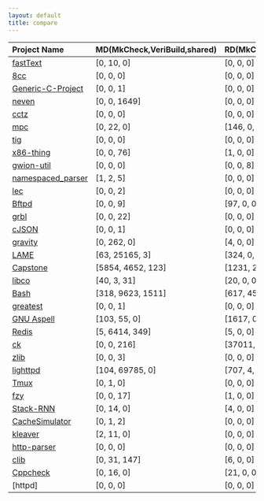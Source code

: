 ```yaml
---
layout: default
title: compare
---
```


| Project Name | MD(MkCheck,VeriBuild,shared) | RD(MkCheck,VeriBuild,shared) |
| :----------- | :-----------| :-----------------|
| [fastText](compare/fastText.json) | [0, 10, 0] | [0, 0, 0] |
| [8cc](compare/8cc.json) | [0, 0, 0] | [0, 0, 0]|
| [Generic-C-Project](compare/Generic-C-Project.json) | [0, 0, 1] | [0, 0, 0] |
| [neven](compare/neven.json) | [0, 0, 1649] | [0, 0, 0] |
| [cctz](compare/cctz.json) | [0, 0, 0] | [0, 0, 0] |
| [mpc](compare/mpc.json) | [0, 22, 0] | [146, 0, 0] |
| [tig](compare/tig.json) | [0, 0, 0] | [0, 0, 0]|
| [x86-thing](compare/x86-thing.json) | [0, 0, 76] | [1, 0, 0] |
| [gwion-util](compare/gwion-util.json) | [0, 0, 0] | [0, 0, 8] |
| [namespaced_parser](compare/namespaced_parser.json) | [1, 2, 5] | [0, 0, 0] |
| [lec](compare/lec.json) | [0, 0, 2] | [0, 0, 0] |
| [Bftpd](compare/bftpd.json) | [0, 0, 9] | [97, 0, 0] |
| [grbl](compare/grbl.json) | [0, 0, 22] | [0, 0, 0] |
| [cJSON](compare/cJSON.json) | [0, 0, 1] | [0, 0, 0] |
| [gravity](compare/gravity.json) | [0, 262, 0] | [4, 0, 0] |
| [LAME](compare/lame-3.100.json) | [63, 25165, 3] | [324, 0, 0] |
| [Capstone](compare/capstone.json) | [5854, 4652, 123] | [1231, 207, 0] |
| [libco](compare/libco.json) | [40, 3, 31] | [20, 0, 0] |
| [Bash](compare/bash-5.0.json) | [318, 9623, 1511] | [617, 45, 0]|
| [greatest](compare/greatest.json) | [0, 0, 1] | [0, 0, 0] |
| [GNU Aspell](compare/aspell.json) | [103, 55, 0] | [1617, 0, 0] |
| [Redis](compare/redis.json) | [5, 6414, 349] | [5, 0, 0] |
| [ck](compare/ck.json)  | [0, 0, 216] | [37011, 0, 0] |
| [zlib](compare/zlib.json) | [0, 0, 3] | [0, 0, 0] |
| [lighttpd](compare/lighttpd-1.4.53.json) | [104, 69785, 0] | [707, 4, 0] |
| [Tmux](compare/tmux.json) | [0, 1, 0] | [0, 0, 0]|
| [fzy](compare/fzy.json) | [0, 0, 17] | [1, 0, 0] |
| [Stack-RNN](compare/Stack-RNN.json) | [0, 14, 0] | [4, 0, 0] |
| [CacheSimulator](compare/CacheSimulator.json) | [0, 1, 2] | [0, 0, 0]|
| [kleaver](compare/kleaver.json) | [2, 11, 0] | [0, 0, 0] |
| [http-parser](compare/http-parser.json) | [0, 0, 0] | [0, 0, 0] |
| [clib](compare/clib.json) |[0, 31, 147] | [6, 0, 0]|
| [Cppcheck](compare/cppcheck-1.87.json) | [0, 16, 0] | [21, 0, 0]|
| [httpd] | [0, 0, 0] | [0, 0, 0] |

